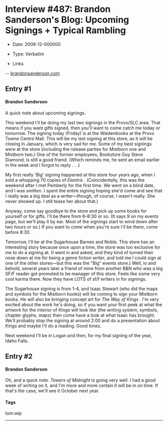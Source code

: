 # Interview #487: Brandon Sanderson's Blog: Upcoming Signings + Typical Rambling

- Date: 2009-12-000000

- Type: Verbatim

- Links

-- [brandonsanderson.com](http://www.brandonsanderson.com/blog/850/Upcoming-Signings--Typical-Rambling)


## Entry #1

#### Brandon Sanderson

A quick note about upcoming signings.

This weekend I'll be doing my last two signings in the Provo/SLC area. That means if you want gifts signed, then you'll want to come catch me today or tomorrow. The signing today (Friday) is at the Waldenbooks at the Provo Towne Centre Mall. This will be my last signing at this store, as it will be closing in January, which is very sad for me. Some of my best signings were at the store (including the release parties for Mistborn one and Mistborn two.) One of the former employees, Bookstore Guy Steve Diamond, is still a good friend. (Which reminds me, he sent an email earlier in the week and I forgot to reply . . .)

My first really 'Big' signing happened at this store four years ago, when I sold a whopping 70 copies of
*Elantris*
. (Coincidentally, this was the weekend after I met Pemberly for the first time. We went on a blind date, and I was smitten. I spent the entire signing hoping she'd come and see that I really was a big deal as a writer—though, of course, I wasn't really. She never showed up. I still tease her about that.)

Anyway, come say goodbye to the store and pick up some books for yourself or for gifts. I'll be there from 6–8:30 or so. (It says 9 on my events page, but we'll play it by ear. Most of the signings start to wind down after two hours or so.) If you want to come when you're sure I'll be there, come before 8:30.

Tomorrow, I'll be at the Sugarhouse Barnes and Noble. This store has an interesting story because once upon a time, the store was too exclusive for me to do a signing at. (I went in and asked, and they kind of turned their nose down at me for being a genre fiction writer, and told me I could sign at one of the other stores—but this was the "Big" events store.) Well, lo and behold, several years later a friend of mine from another B&N who was a big SF/F reader got promoted to be manager of this store. Feels like some very cool karma there. Now they have LOTS of sf/f writers in for signings.

The Sugarhouse signing is from 1-4, and Isaac Stewart (who did the maps and symbols for the Mistborn books) will be coming to sign your Mistborn books. He will also be bringing concept art for
*The Way of Kings*
. I'm very excited about the work he's doing, so if you want your first peek at what the artwork for the interior of
*Kings*
will look like (the writing system, symbols, chapter glyphs, maps) then come have a look at what Isaac has brought. We'll probably stop the signing at around 2:00 and do a presentation about
*Kings*
and maybe I'll do a reading. Good times.

Next weekend I'll be in Logan and then, for my final signing of the year, Idaho Falls.

## Entry #2

#### Brandon Sanderson

Oh, and a quick note.
*Towers of Midnight*
is going very well. I had a good week of writing on it, and I'm more and more certain it will be in on time. If that's the case, we'll see it October next year.

#### Tags

tom:wip


---

